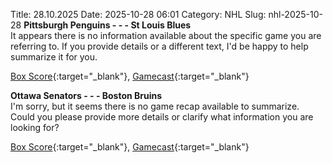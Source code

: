 Title: 28.10.2025
Date: 2025-10-28 06:01
Category: NHL 
Slug: nhl-2025-10-28 
**Pittsburgh Penguins - - - St Louis Blues**  
It appears there is no information available about the specific game you are referring to. If you provide details or a different text, I'd be happy to help summarize it for you. 

[Box Score](/gamecenter/stl-vs-pit/2025/10/27/2025020148){:target="_blank"}, [Gamecast](https://www.nhl.com/news/st-louis-blues-pittsburgh-penguins-game-recap-october-27){:target="_blank"}<br>

**Ottawa Senators - - - Boston Bruins**  
I'm sorry, but it seems there is no game recap available to summarize. Could you please provide more details or clarify what information you are looking for? 

[Box Score](/gamecenter/bos-vs-ott/2025/10/27/2025020149){:target="_blank"}, [Gamecast](https://www.nhl.com/news/boston-bruins-ottawa-senators-game-recap-october-27){:target="_blank"}<br>

